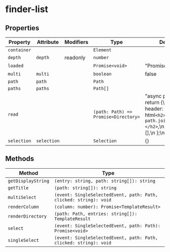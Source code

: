# finder-list

## Properties

| Property    | Attribute   | Modifiers | Type                                 | Default                                          |
|-------------|-------------|-----------|--------------------------------------|--------------------------------------------------|
| `container` |             |           | `Element`                            |                                                  |
| `depth`     | `depth`     | readonly  | `number`                             |                                                  |
| `loaded`    |             |           | `Promise<void>`                      | "Promise.resolve()"                              |
| `multi`     | `multi`     |           | `boolean`                            | false                                            |
| `path`      | `path`      |           | `Path`                               |                                                  |
| `paths`     | `paths`     |           | `Path[]`                             |                                                  |
| `read`      |             |           | `(path: Path) => Promise<Directory>` | "async path => {\n    return {\n      path,\n      header: html`<h2>${'/' + path.join('/')}</h2>`,\n      entries: [],\n    };\n  }" |
| `selection` | `selection` |           | `Selection`                          | {}                                               |

## Methods

| Method             | Type                                             |
|--------------------|--------------------------------------------------|
| `getDisplayString` | `(entry: string, path: string[]): string`        |
| `getTitle`         | `(path: string[]): string`                       |
| `multiSelect`      | `(event: SingleSelectedEvent, path: Path, clicked: string): void` |
| `renderColumn`     | `(column: number): Promise<TemplateResult>`      |
| `renderDirectory`  | `(path: Path, entries: string[]): TemplateResult` |
| `select`           | `(event: SingleSelectedEvent, path: Path): Promise<void>` |
| `singleSelect`     | `(event: SingleSelectedEvent, path: Path, clicked: string): void` |
